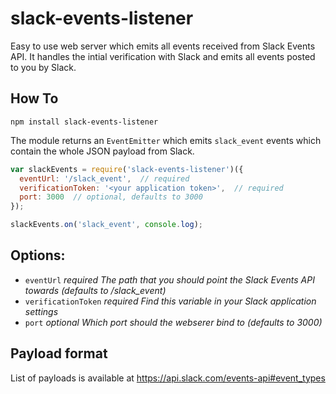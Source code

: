 # slack-events-listener
Easy to use web server which emits all events received from Slack Events API. It handles the intial verification with Slack and emits all events posted to you by Slack.

## How To
`npm install slack-events-listener`

The module returns an `EventEmitter` which emits `slack_event` events which contain the whole JSON payload from Slack.

```javascript
var slackEvents = require('slack-events-listener')({
  eventUrl: '/slack_event',  // required
  verificationToken: '<your application token>',  // required
  port: 3000  // optional, defaults to 3000
});

slackEvents.on('slack_event', console.log);
```

## Options:

- `eventUrl` *required* *The path that you should point the Slack Events API towards (defaults to /slack_event)*
- `verificationToken` *required* *Find this variable in your Slack application settings*
- `port` *optional* *Which port should the webserer bind to (defaults to 3000)*

## Payload format
List of payloads is available at https://api.slack.com/events-api#event_types
